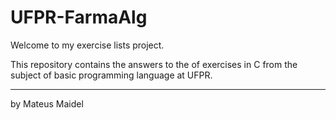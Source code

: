 # UFPR-FarmaAlg

Welcome to my exercise lists project.

This repository contains the answers to the 
of exercises in C from the subject of basic 
programming language at UFPR.

--------------------------------------------
by Mateus Maidel
